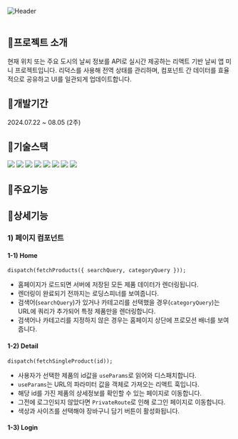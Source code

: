 ![Header](https://capsule-render.vercel.app/api?type=rect&color=0f0f0f&text=COS&desc=코스%20제품%20데이터를%20저장하고%20JSON%20서버로%20처리한%20쇼핑몰%20앱&section=header&height=250&fontColor=ffffff&fontSize=60&fontAlignY=45&descAlignY=67&descSize=30)
<br><br>

## 📍프로젝트 소개
현재 위치 또는 주요 도시의 날씨 정보를 API로 실시간 제공하는 리액트 기반 날씨 앱 미니 프로젝트입니다. 리덕스를 사용해 전역 상태를 관리하며, 컴포넌트 간 데이터를 효율적으로 공유하고 UI를 일관되게 업데이트합니다.

## 📍개발기간
2024.07.22 ~ 08.05 (2주)

## 📍기술스택
<div>
	<img src="https://img.shields.io/badge/React-61DAFB?style=for-the-badge&logo=react&logoColor=black">
	<img src="https://img.shields.io/badge/Redux-764ABC?style=for-the-badge&logo=redux&logoColor=white">
	<img src="https://img.shields.io/badge/Redux Thunk-76B83F?style=for-the-badge&logo=redux&logoColor=white">
	<img src="https://img.shields.io/badge/React Router-CA4245?style=for-the-badge&logo=reactrouter&logoColor=white">
	<img src="https://img.shields.io/badge/Json Server-000000?style=for-the-badge&logo=json&logoColor=white">
	<img src="https://img.shields.io/badge/Bootstrap-7952B3?style=for-the-badge&logo=bootstrap&logoColor=white">
	<img src="https://img.shields.io/badge/CSS-1572B6?style=for-the-badge&logo=css3&logoColor=white"> 
	<img src="https://img.shields.io/badge/API Call-E3695F?style=for-the-badge&logoColor=white"> 
</div>

## 📍주요기능

## 📍상세기능
### 1) 페이지 컴포넌트
#### 1-1) Home
```
dispatch(fetchProducts({ searchQuery, categoryQuery }));
```
- 홈페이지가 로드되면 서버에 저장된 모든 제품 데이터가 렌더링됩니다.
- 렌더링이 완료되기 전까지는 로딩스피너를 보여줍니다.
- 검색어(`searchQuery`)가 있거나 카테고리를 선택했을 경우(`categoryQuery`)는 URL에 쿼리가 추가되어 특정 제품만을 렌더링합니다.
- 검색어나 카테고리를 지정하지 않은 경우는 홈페이지 상단에 프로모션 배너를 보여줍니다.

#### 1-2) Detail
```
dispatch(fetchSingleProduct(id));
```
- 사용자가 선택한 제품의 id값을 `useParams`로 읽어와 디스패치합니다.
- `useParams`는 URL의 파라미터 값을 객체로 가져오는 리액트 훅입니다.
- 해당 id를 가진 제품의 상세정보를 확인할 수 있는 페이지로 이동합니다.
- 그전에 로그인되지 않았다면 `PrivateRoute`로 인해 로그인 페이지로 이동합니다.
- 색상과 사이즈를 선택해야 장바구니 담기 버튼이 활성화됩니다.

#### 1-3) Login
